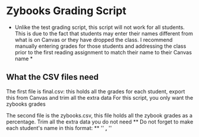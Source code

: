 # Zybooks Grading Script 

* Unlike the test grading script, this script will not work for all students. This is due to the fact that students may enter their names different from what is on Canvas or they have dropped the class. I recommend manually entering grades for those students and addressing the class prior to the first reading assignment to match their name to their Canvas name * 


## What the CSV files need 
The first file is final.csv: this holds all the grades for each student, export this from Canvas and trim all the extra data
For this script, you only want the zybooks grades

The second file is the zybooks.csv, this file holds all the zybook grades as a percentage. Trim all the extra data you do not need 
** Do not forget to make each student's name in this format: **
'<Last Name>' **,** '<First Name>'


